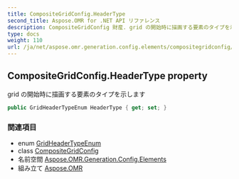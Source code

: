 ```yaml
---
title: CompositeGridConfig.HeaderType
second_title: Aspose.OMR for .NET API リファレンス
description: CompositeGridConfig 財産. grid の開始時に描画する要素のタイプを示します
type: docs
weight: 110
url: /ja/net/aspose.omr.generation.config.elements/compositegridconfig/headertype/
---
```

## CompositeGridConfig.HeaderType property

grid の開始時に描画する要素のタイプを示します

```csharp
public GridHeaderTypeEnum HeaderType { get; set; }
```

### 関連項目

* enum [GridHeaderTypeEnum](../../../aspose.omr.generation.config.enums/gridheadertypeenum/)
* class [CompositeGridConfig](../)
* 名前空間 [Aspose.OMR.Generation.Config.Elements](../../compositegridconfig/)
* 組み立て [Aspose.OMR](../../../)


